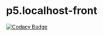 # p5.localhost-front
[![Codacy Badge](https://api.codacy.com/project/badge/Grade/1a14b7f689dc4dbb9b585824291ab8c1)](https://app.codacy.com/manual/Valentinmeert/p5.localhost-front?utm_source=github.com&utm_medium=referral&utm_content=Valentinmeert/p5.localhost-front&utm_campaign=Badge_Grade_Dashboard)
